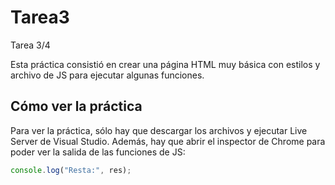 # Tarea3

Tarea 3/4

Esta práctica consistió en crear una página HTML muy básica con estilos y archivo de JS para ejecutar algunas funciones.

## Cómo ver la práctica

Para ver la práctica, sólo hay que descargar los archivos y ejecutar Live Server de Visual Studio. Además, hay que abrir el inspector de Chrome para poder ver la salida de las funciones de JS:

```javascript
console.log("Resta:", res);
```
